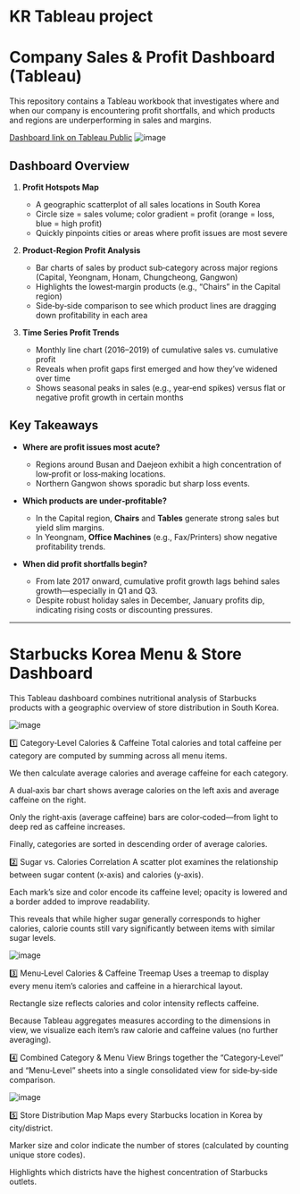# KR Tableau project
# Company Sales & Profit Dashboard (Tableau)

This repository contains a Tableau workbook that investigates where and when our company is encountering profit shortfalls, and which products and regions are underperforming in sales and margins.

[Dashboard link on Tableau Public](https://public.tableau.com/app/profile/jiyoon.shin1127/viz/_17452201366720/1?publish=yes)
![image](https://github.com/user-attachments/assets/af3be3d4-3a73-47c8-8c12-32d6952bcbeb)


## Dashboard Overview

1. **Profit Hotspots Map**  
   - A geographic scatterplot of all sales locations in South Korea  
   - Circle size = sales volume; color gradient = profit (orange = loss, blue = high profit)  
   - Quickly pinpoints cities or areas where profit issues are most severe

2. **Product‑Region Profit Analysis**  
   - Bar charts of sales by product sub‑category across major regions (Capital, Yeongnam, Honam, Chungcheong, Gangwon)  
   - Highlights the lowest‑margin products (e.g., “Chairs” in the Capital region)  
   - Side‑by‑side comparison to see which product lines are dragging down profitability in each area

3. **Time Series Profit Trends**  
   - Monthly line chart (2016–2019) of cumulative sales vs. cumulative profit  
   - Reveals when profit gaps first emerged and how they’ve widened over time  
   - Shows seasonal peaks in sales (e.g., year‑end spikes) versus flat or negative profit growth in certain months


## Key Takeaways

- **Where are profit issues most acute?**  
  - Regions around Busan and Daejeon exhibit a high concentration of low‑profit or loss‑making locations.  
  - Northern Gangwon shows sporadic but sharp loss events.

- **Which products are under‑profitable?**  
  - In the Capital region, **Chairs** and **Tables** generate strong sales but yield slim margins.  
  - In Yeongnam, **Office Machines** (e.g., Fax/Printers) show negative profitability trends.

- **When did profit shortfalls begin?**  
  - From late 2017 onward, cumulative profit growth lags behind sales growth—especially in Q1 and Q3.  
  - Despite robust holiday sales in December, January profits dip, indicating rising costs or discounting pressures.

 ---
 
  # Starbucks Korea Menu & Store Dashboard
This Tableau dashboard combines nutritional analysis of Starbucks products with a geographic overview of store distribution in South Korea.

![image](https://github.com/user-attachments/assets/75c3cf19-06d6-4707-b7ca-42f448d295e5)

1️⃣ Category‑Level Calories & Caffeine
Total calories and total caffeine per category are computed by summing across all menu items.

We then calculate average calories and average caffeine for each category.

A dual‑axis bar chart shows average calories on the left axis and average caffeine on the right.

Only the right‑axis (average caffeine) bars are color‑coded—from light to deep red as caffeine increases.

Finally, categories are sorted in descending order of average calories.

2️⃣ Sugar vs. Calories Correlation
A scatter plot examines the relationship between sugar content (x‑axis) and calories (y‑axis).

Each mark’s size and color encode its caffeine level; opacity is lowered and a border added to improve readability.

This reveals that while higher sugar generally corresponds to higher calories, calorie counts still vary significantly between items with similar sugar levels.


![image](https://github.com/user-attachments/assets/a6b9493f-fe5a-4c12-8936-5eeec05e2177)

3️⃣ Menu‑Level Calories & Caffeine Treemap
Uses a treemap to display every menu item’s calories and caffeine in a hierarchical layout.

Rectangle size reflects calories and color intensity reflects caffeine.

Because Tableau aggregates measures according to the dimensions in view, we visualize each item’s raw calorie and caffeine values (no further averaging).

4️⃣ Combined Category & Menu View
Brings together the “Category‑Level” and “Menu‑Level” sheets into a single consolidated view for side‑by‑side comparison.



![image](https://github.com/user-attachments/assets/c0e066ef-5b21-4ddb-b333-7fc951b383b1)

5️⃣ Store Distribution Map
Maps every Starbucks location in Korea by city/district.

Marker size and color indicate the number of stores (calculated by counting unique store codes).

Highlights which districts have the highest concentration of Starbucks outlets.
